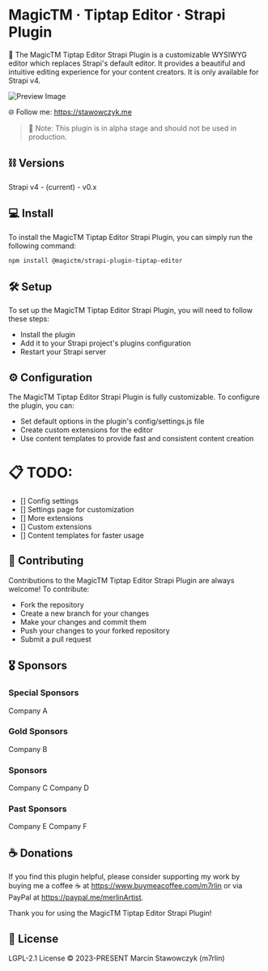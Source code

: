 # MagicTM · Tiptap Editor · Strapi Plugin

🎨 The MagicTM Tiptap Editor Strapi Plugin is a customizable WYSIWYG editor which replaces Strapi's default editor. It provides a beautiful and intuitive editing experience for your content creators. It is only available for Strapi v4.

![Preview Image](https://via.placeholder.com/800x400)

🌐 Follow me: https://stawowczyk.me

> 🚨 Note: This plugin is in alpha stage and should not be used in production.

## ⛓ Versions

Strapi v4 - (current) - v0.x

## 💻 Install

To install the MagicTM Tiptap Editor Strapi Plugin, you can simply run the following command:

```sh
npm install @magictm/strapi-plugin-tiptap-editor
```

## 🛠️ Setup

To set up the MagicTM Tiptap Editor Strapi Plugin, you will need to follow these steps:

-   Install the plugin
-   Add it to your Strapi project's plugins configuration
-   Restart your Strapi server

## ⚙️ Configuration

The MagicTM Tiptap Editor Strapi Plugin is fully customizable. To configure the plugin, you can:

-   Set default options in the plugin's config/settings.js file
-   Create custom extensions for the editor
-   Use content templates to provide fast and consistent content creation

# 📋 TODO:

-   [] Config settings
-   [] Settings page for customization
-   [] More extensions
-   [] Custom extensions
-   [] Content templates for faster usage

## 🤝 Contributing

Contributions to the MagicTM Tiptap Editor Strapi Plugin are always welcome! To contribute:

-   Fork the repository
-   Create a new branch for your changes
-   Make your changes and commit them
-   Push your changes to your forked repository
-   Submit a pull request

## 🎖️ Sponsors

### Special Sponsors

Company A

### Gold Sponsors

Company B

### Sponsors

Company C
Company D

### Past Sponsors

Company E
Company F

## ☕️ Donations

If you find this plugin helpful, please consider supporting my work by buying me a coffee ☕️ at https://www.buymeacoffee.com/m7rlin or via PayPal at https://paypal.me/merlinArtist.

Thank you for using the MagicTM Tiptap Editor Strapi Plugin!

## 📜 License

LGPL-2.1 License © 2023-PRESENT Marcin Stawowczyk (m7rlin)
